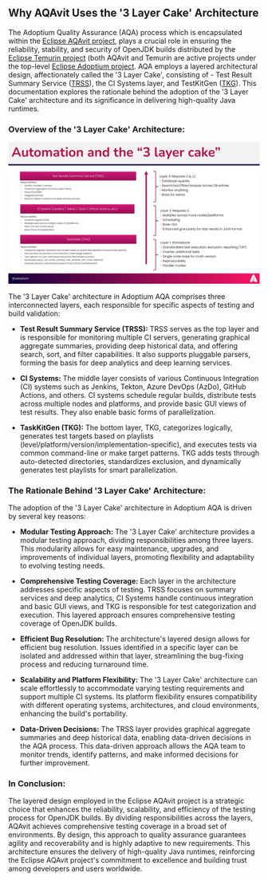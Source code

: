## Why AQAvit Uses the '3 Layer Cake' Architecture

The Adoptium Quality Assurance (AQA) process which is encapsulated within the [Eclipse AQAvit project](https://projects.eclipse.org/projects/adoptium.aqavit), plays a crucial role in ensuring the reliability, stability, and security of OpenJDK builds distributed by the [Eclipse Temurin project](https://projects.eclipse.org/projects/adoptium.temurin) (both AQAvit and Temurin are active projects under the top-level [Eclipse Adoptium project](https://projects.eclipse.org/projects/adoptium).  AQA employs a layered architectural design, affectionately called the '3 Layer Cake', consisting of - Test Result Summary Service ([TRSS](https://github.com/adoptium/aqa-test-tools/tree/master/TestResultSummaryService)), the CI Systems layer, and TestKitGen ([TKG](https://github.com/adoptium/TKG)). This documentation explores the rationale behind the adoption of the '3 Layer Cake' architecture and its significance in delivering high-quality Java runtimes.

### Overview of the '3 Layer Cake' Architecture:

![LayeredDesign_3LayerCake](../diagrams/LayeredDesign_3LayerCake.jpg)

The '3 Layer Cake' architecture in Adoptium AQA comprises three interconnected layers, each responsible for specific aspects of testing and build validation:

- **Test Result Summary Service (TRSS):** TRSS serves as the top layer and is responsible for monitoring multiple CI servers, generating graphical aggregate summaries, providing deep historical data, and offering search, sort, and filter capabilities. It also supports pluggable parsers, forming the basis for deep analytics and deep learning services.

- **CI Systems:** The middle layer consists of various Continuous Integration (CI) systems such as Jenkins, Tekton, Azure DevOps (AzDo), GitHub Actions, and others. CI systems schedule regular builds, distribute tests across multiple nodes and platforms, and provide basic GUI views of test results. They also enable basic forms of parallelization.

- **TaskKitGen (TKG):** The bottom layer, TKG, categorizes logically, generates test targets based on playlists (level/platform/version/implementation-specific), and executes tests via common command-line or make target patterns. TKG adds tests through auto-detected directories, standardizes exclusion, and dynamically generates test playlists for smart parallelization.

### The Rationale Behind '3 Layer Cake' Architecture:

The adoption of the '3 Layer Cake' architecture in Adoptium AQA is driven by several key reasons:

- **Modular Testing Approach:** The '3 Layer Cake' architecture provides a modular testing approach, dividing responsibilities among three layers. This modularity allows for easy maintenance, upgrades, and improvements of individual layers, promoting flexibility and adaptability to evolving testing needs.

- **Comprehensive Testing Coverage:** Each layer in the architecture addresses specific aspects of testing. TRSS focuses on summary services and deep analytics, CI Systems handle continuous integration and basic GUI views, and TKG is responsible for test categorization and execution. This layered approach ensures comprehensive testing coverage of OpenJDK builds.

- **Efficient Bug Resolution:** The architecture's layered design allows for efficient bug resolution. Issues identified in a specific layer can be isolated and addressed within that layer, streamlining the bug-fixing process and reducing turnaround time.

- **Scalability and Platform Flexibility:** The '3 Layer Cake' architecture can scale effortlessly to accommodate varying testing requirements and support multiple CI systems. Its platform flexibility ensures compatibility with different operating systems, architectures, and cloud environments, enhancing the build's portability.

- **Data-Driven Decisions:** The TRSS layer provides graphical aggregate summaries and deep historical data, enabling data-driven decisions in the AQA process. This data-driven approach allows the AQA team to monitor trends, identify patterns, and make informed decisions for further improvement.

### In Conclusion:
The layered design employed in the Eclipse AQAvit project is a strategic choice that enhances the reliability, scalability, and efficiency of the testing process for OpenJDK builds. By dividing responsibilities across the layers, AQAvit achieves comprehensive testing coverage in a broad set of environments.  By design, this approach to quality assurance guarantees agility and recoverability and is highly adaptive to new requirements. This architecture ensures the delivery of high-quality Java runtimes, reinforcing the Eclipse AQAvit project's commitment to excellence and building trust among developers and users worldwide.